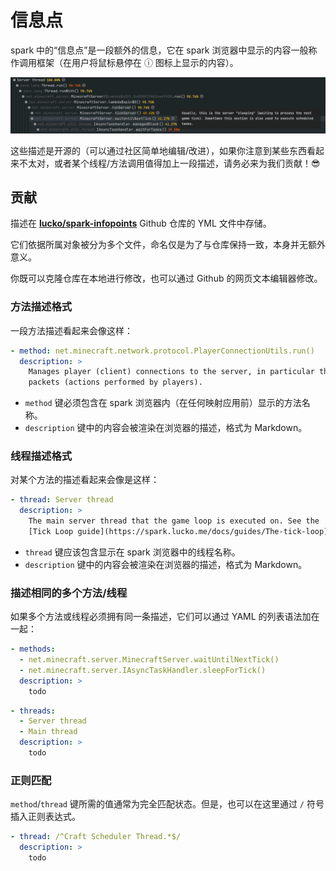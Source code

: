 # 信息点

spark 中的“信息点”是一段额外的信息，它在 spark 浏览器中显示的内容一般称作调用框架（在用户将鼠标悬停在 ⓘ 图标上显示的内容）。

![img](images/viewer-infopoint.png)

这些描述是开源的（可以通过社区简单地编辑/改进），如果你注意到某些东西看起来不太对，或者某个线程/方法调用值得加上一段描述，请务必来为我们贡献！😎

## 贡献

描述在 [**lucko/spark-infopoints**](https://github.com/lucko/spark-infopoints) Github 仓库的 YML 文件中存储。

它们依据所属对象被分为多个文件，命名仅是为了与仓库保持一致，本身并无额外意义。

你既可以克隆仓库在本地进行修改，也可以通过 Github 的网页文本编辑器修改。

### 方法描述格式

一段方法描述看起来会像这样：
```YAML
- method: net.minecraft.network.protocol.PlayerConnectionUtils.run()
  description: >
    Manages player (client) connections to the server, in particular the processing of incoming
    packets (actions performed by players).
```

* `method` 键必须包含在 spark 浏览器内（在任何映射应用前）显示的方法名称。
* `description` 键中的内容会被渲染在浏览器的描述，格式为 Markdown。

### 线程描述格式

对某个方法的描述看起来会像是这样：

```YAML
- thread: Server thread
  description: >
    The main server thread that the game loop is executed on. See the
    [Tick Loop guide](https://spark.lucko.me/docs/guides/The-tick-loop) for more info.
```

* `thread` 键应该包含显示在 spark 浏览器中的线程名称。
* `description` 键中的内容会被渲染在浏览器的描述，格式为 Markdown。

### 描述相同的多个方法/线程

如果多个方法或线程必须拥有同一条描述，它们可以通过 YAML 的列表语法加在一起：
```YAML
- methods:
  - net.minecraft.server.MinecraftServer.waitUntilNextTick()
  - net.minecraft.server.IAsyncTaskHandler.sleepForTick()
  description: >
    todo
```

```YAML
- threads:
  - Server thread
  - Main thread
  description: >
    todo
```

### 正则匹配

`method`/`thread` 键所需的值通常为完全匹配状态。但是，也可以在这里通过 `/` 符号插入正则表达式。
```YAML
- thread: /^Craft Scheduler Thread.*$/
  description: >
    todo
```